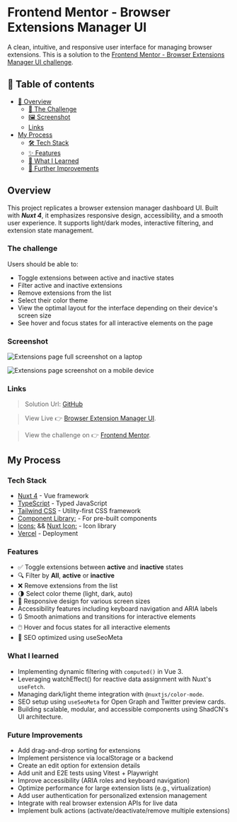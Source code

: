 
# Frontend Mentor - Browser Extensions Manager UI
A clean, intuitive, and responsive user interface for managing browser extensions. This is a solution to the [Frontend Mentor - Browser Extensions Manager UI challenge](https://www.frontendmentor.io/challenges/browser-extension-manager-ui-yNZnOfsMAp).


## 📌 Table of contents
- [📖 Overview](#overview)
  - [🧪 The Challenge](#the-challenge)  
  - [🖼️ Screenshot](#screenshot)
  - [Links](#links)
- [My Process](#my-process)
  - [🛠️ Tech Stack](#tech-stack)
  - [✨ Features](#features)
  - [🧠 What I Learned](#what-i-learned)
  - [🔮 Further Improvements](#further-improvements)



## Overview
This project replicates a browser extension manager dashboard UI. Built with ***Nuxt 4***, it emphasizes responsive design, accessibility, and a smooth user experience. It supports light/dark modes, interactive filtering, and extension state management.



### The challenge

Users should be able to:

- Toggle extensions between active and inactive states
- Filter active and inactive extensions
- Remove extensions from the list
- Select their color theme
- View the optimal layout for the interface depending on their device's screen size
- See hover and focus states for all interactive elements on the page


### Screenshot

![Extensions page full screenshot on a laptop](public/images/Extensions-full-laptop.png)

![Extensions page screenshot on a mobile device](public/images/Extensions-mobile.png)


### Links
>Solution Url: [GitHub](https://github.com/Olorunshogo/frontend-mentor/blob/main/app/pages/intermediate/bem-ui.vue)

> View Live 👉 [Browser Extension Manager UI](https://frontend-mentor-18k6.vercel.app/intermediate/bem-ui/). 

> View the challenge on 👉 [Frontend Mentor](https://www.frontendmentor.io/challenges/browser-extension-manager-ui-yNZnOfsMAp).



## My Process


### Tech Stack

- [Nuxt 4](https://nuxt.com/) - Vue framework
- [TypeScript](https://www.typescriptlang.org/) - Typed JavaScript
- [Tailwind CSS](https://tailwindcss.com/) - Utility-first CSS framework
- [Component Library:](https://ui.nuxt.com/) - For pre-built components
- [Icons:](https://lucide.dev/guide/packages/lucide-vue-next) && [Nuxt Icon:](https://nuxt.com/modules/icon) - Icon library 
- [Vercel](https://vercel.com/) - Deployment


### Features
- ✅ Toggle extensions between **active** and **inactive** states
- 🔍 Filter by **All**, **active** or **inactive**
- ❌ Remove extensions from the list
- 🌗 Select color theme (light, dark, auto)
- 🧩 Responsive design for various screen sizes
- Accessibility features including keyboard navigation and ARIA labels
- 🔃 Smooth animations and transitions for interactive elements 
- 🖱️ Hover and focus states for all interactive elements
- 🔧 SEO optimized using useSeoMeta



### What I learned

- Implementing dynamic filtering with `computed()` in Vue 3.
- Leveraging watchEffect() for reactive data assignment with Nuxt's `useFetch`.
- Managing dark/light theme integration with `@nuxtjs/color-mode`.
- SEO setup using `useSeoMeta` for Open Graph and Twitter preview cards.
- Building scalable, modular, and accessible components using ShadCN's UI architecture.


### Future Improvements

- Add drag-and-drop sorting for extensions
- Implement persistence via localStorage or a backend
- Create an edit option for extension details
- Add unit and E2E tests using Vitest + Playwright
- Improve accessibility (ARIA roles and keyboard navigation)
- Optimize performance for large extension lists (e.g., virtualization)
- Add user authentication for personalized extension management
- Integrate with real browser extension APIs for live data
- Implement bulk actions (activate/deactivate/remove multiple extensions)
